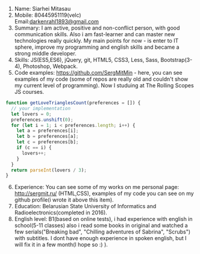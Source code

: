 1. Name: Siarhei Mitasau
2. Mobile: 80445951119(velc) <br>
   Email:darkenrahl1893@gmail.com
3. Summary: I am active, positive and non-conflict person, with good communication skills. Also i am fast-learner and can master new technologies really quickly. My main points for now - is enter to IT sphere, improve my programming and english skills and became a strong middle developer.
4. Skills: JS(ES5,ES6), jQuery, git, HTML5, CSS3, Less, Sass, Bootstrap(3-4), Photoshop, Webpack.
5. Code examples: https://github.com/SergMitMin - here, you can see examples of my code (some of repos are really old and couldn't show my current level of programming). Now I studuing at The Rolling Scopes JS courses.
```javascript
function getLoveTrianglesCount(preferences = []) {
  // your implementation
  let lovers = 0;
  preferences.unshift(0);
  for (let i = 1; i < preferences.length; i++) {
    let a = preferences[i];
    let b = preferences[a];
    let c = preferences[b];
    if (c == i) {
      lovers++;
    }
  }
  return parseInt(lovers / 3);
}
```
6. Experience: You can see some of my works on me personal page: http://sergmit.ru/ (HTML,CSS), examples of my code you can see on my github profile(i wrote it above this item).
7. Education: Belarusian State University of Informatics and Radioelectronics(completed in 2016).
8. English level: B1(based on online tests), i had experience with english in school(5-11 classes) also i read some books in original and watched a few serials("Breaking bad", "Chilling adventures of Sabrina", "Scrubs") with subtitles. I dont have enough experience in spoken english, but I will fix it in a few month(I hope so :) ).
